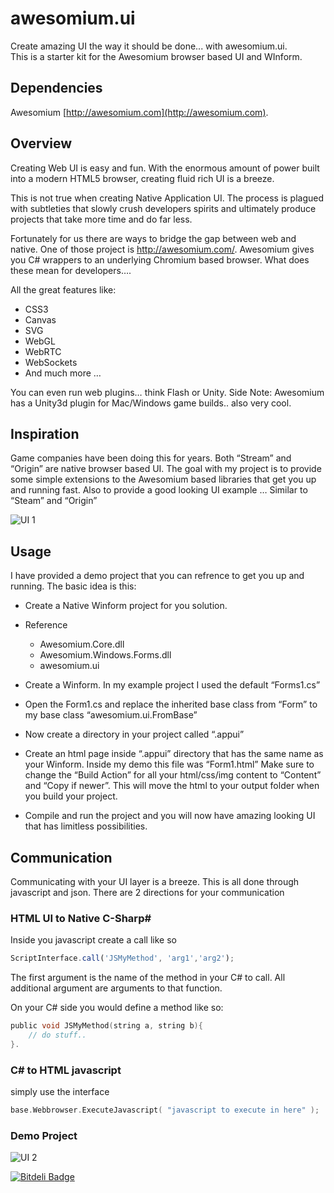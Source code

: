 awesomium.ui
============

Create amazing UI the way it should be done... with awesomium.ui.  
This is a starter kit for the Awesomium browser based UI and WInform.

## Dependencies
Awesomium [http://awesomium.com](http://awesomium.com). 

## Overview
Creating Web UI is easy and fun.  With the enormous amount of power built into a modern HTML5 browser, creating fluid rich UI is a breeze.

This is not true when creating Native Application UI.  The process is plagued with subtleties that slowly crush developers spirits and ultimately produce projects that take more time and do far less.

Fortunately for us there are ways to bridge the gap between web and native.  One of those project is http://awesomium.com/.  Awesomium gives you C# wrappers to an underlying Chromium based browser.  What does these mean for developers….

All the great features like:
* CSS3
* Canvas
* SVG
* WebGL
* WebRTC
* WebSockets
* And much more …

You can even run web plugins… think Flash or Unity.
Side Note: Awesomium has a Unity3d plugin for Mac/Windows game builds.. also very cool.

## Inspiration
Game companies have been doing this for years.  Both “Stream” and “Origin” are native browser based UI.  The goal with my project is to provide some simple extensions to the Awesomium based libraries that get you up and running fast.  Also to provide a good looking UI example … Similar to “Steam” and “Origin”

![UI 1](http://www.coreyauger.com/images/aui2.jpg)

## Usage
I have provided a demo project that you can refrence to get you up and running.  The basic idea is this:

* Create a Native Winform project for you solution.
* Reference 
   * Awesomium.Core.dll 
   * Awesomium.Windows.Forms.dll
   * awesomium.ui

* Create a Winform.  In my example project I used the default “Forms1.cs”
* Open the Form1.cs and replace the inherited base class from “Form” to my base class “awesomium.ui.FromBase”
* Now create a directory in your project called “.appui”

* Create an html page inside “.appui” directory that has the same name as your Winform.  Inside my demo this file was “Form1.html”
Make sure to change the “Build Action” for all your html/css/img content to “Content” and “Copy if newer”.  This will move the html to your output folder when you build your project. 

* Compile and run the project and you will now have amazing looking UI that has limitless possibilities.

## Communication
Communicating with your UI layer is a breeze.  This is all done through javascript and json.  There are 2 directions for your communication

### HTML UI to Native C-Sharp#
Inside you javascript create a call like so

```javascript
ScriptInterface.call('JSMyMethod', 'arg1','arg2');
````

The first argument is the name of the method in your C# to call.  All additional argument are arguments to that function.

On your C# side you would define a method like so:

```C
public void JSMyMethod(string a, string b){
	// do stuff..
}.
```

### C# to HTML javascript

simply use the interface

```C
base.Webbrowser.ExecuteJavascript( "javascript to execute in here" );
```

### Demo Project

![UI 2](http://www.coreyauger.com/images/aui1.jpg)


[![Bitdeli Badge](https://d2weczhvl823v0.cloudfront.net/coreyauger/awesomium.ui/trend.png)](https://bitdeli.com/free "Bitdeli Badge")

